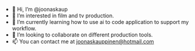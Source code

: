 - 👋 Hi, I’m @joonaskaup
- 👀 I’m interested in film and tv production.
- 🌱 I’m currently learning how to use ai to code application to support my workflow.
- 💞️ I’m looking to collaborate on different production tools.
- 📫 You can contact me at joonaskauppinen@hotmail.com

<!---
joonaskaup/joonaskaup is a ✨ special ✨ repository because its `README.md` (this file) appears on your GitHub profile.
You can click the Preview link to take a look at your changes.
--->
